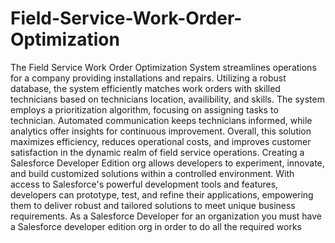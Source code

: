 # Field-Service-Work-Order-Optimization
The Field Service Work Order Optimization System streamlines operations for a company providing installations and repairs. Utilizing a robust database, the system efficiently matches work orders with skilled technicians based on technicians location, availibility, and skills. The system employs a prioritization algorithm, focusing on assigning tasks to technician. Automated communication keeps technicians informed, while analytics offer insights for continuous improvement. Overall, this solution maximizes efficiency, reduces operational costs, and improves customer satisfaction in the dynamic realm of field service operations.
Creating a Salesforce Developer Edition org allows developers to experiment, innovate, and build customized solutions within a controlled environment. With access to Salesforce's powerful development tools and features, developers can prototype, test, and refine their applications, empowering them to deliver robust and tailored solutions to meet unique business requirements. As a Salesforce Developer for an organization you must have a Salesforce developer edition org in order to do all the required works
